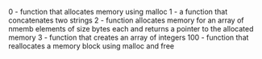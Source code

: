 0 - function that allocates memory using malloc
1 - a function that concatenates two strings
2 - function allocates memory for an array of nmemb elements of size bytes each and returns a pointer to the allocated memory
3 -  function that creates an array of integers
100 - function that reallocates a memory block using malloc and free
